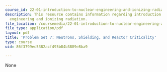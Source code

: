 ```yaml
---
course_id: 22-01-introduction-to-nuclear-engineering-and-ionizing-radiation-fall-2015
description: This resource contains information regarding introduction to nuclear
  engineering and ionizing radiation.
file_location: /coursemedia/22-01-introduction-to-nuclear-engineering-and-ionizing-radiation-fall-2015/86f3799ec5382acf495b84b3889e8ba9_MIT22_01F15_ps7.pdf
file_type: application/pdf
layout: pdf
title: 'Problem Set 7: Neutrons, Shielding, and Reactor Criticality'
type: course
uid: 86f3799ec5382acf495b84b3889e8ba9

---
```

None